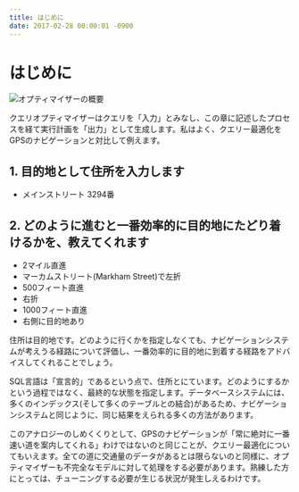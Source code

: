 ```yaml
---
title: はじめに
date: 2017-02-28 00:00:01 -0900
---
```


# はじめに

![オプティマイザーの概要](http://www.unofficialmysqlguide.com/_images/optimizer-overview.png)

クエリオプティマイザーはクエリを「入力」とみなし、この章に記述したプロセスを経て実行計画を「出力」として生成します。私はよく、クエリー最適化をGPSのナビゲーションと対比して例えます。

## 1. 目的地として住所を入力します

* メインストリート 3294番

## 2. どのように進むと一番効率的に目的地にたどり着けるかを、教えてくれます

* 2マイル直進
* マーカムストリート(Markham Street)で左折
* 500フィート直進
* 右折
* 1000フィート直進
* 右側に目的地あり


住所は目的地です。どのように行くかを指定しなくても、ナビゲーションシステムが考えうる経路について評価し、一番効率的に目的地に到着する経路をアドバイスしてくれることでしょう。

SQL言語は「宣言的」であるという点で、住所とにています。どのようにするかという過程ではなく、最終的な状態を指定します。データベースシステムには、多くのインデックス(そして多くのテーブルとの結合)があるため、ナビゲーションシステムと同じように、同じ結果をえられる多くの方法があります。

このアナロジーのしめくくりとして、GPSのナビゲーションが「常に絶対に一番速い道を案内してくれる」わけではないのと同じことが、クエリー最適化についてもいえます。全ての道に交通量のデータがあるとは限らないのと同様に、オプティマイザーも不完全なモデルに対して処理をする必要があります。熟練した方にとっては、チューニングする必要が生じる状況が発生しえるわけです。
